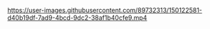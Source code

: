 https://user-images.githubusercontent.com/89732313/150122581-d40b19df-7ad9-4bcd-9dc2-38af1b40cfe9.mp4
